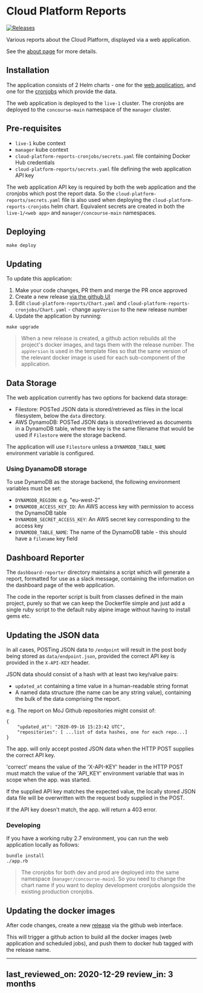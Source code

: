 # Cloud Platform Reports

[![Releases](https://img.shields.io/github/release/ministryofjustice/cloud-platform-how-out-of-date-are-we/all.svg?style=flat-square)](https://github.com/ministryofjustice/cloud-platform-how-out-of-date-are-we/releases)

Various reports about the Cloud Platform, displayed via a web application.

See the [about page](views/about.erb) for more details.

## Installation

The application consists of 2 Helm charts - one for the [web application](cloud-platform-reports), and one for the [cronjobs](cloud-platform-reports-cronjobs) which provide the data.

The web application is deployed to the `live-1` cluster. The cronjobs are deployed to the `concourse-main` namespace of the `manager` cluster.

## Pre-requisites

* `live-1` kube context
* `manager` kube context
* `cloud-platform-reports-cronjobs/secrets.yaml` file containing Docker Hub credentials
* `cloud-platform-reports/secrets.yaml` file defining the web application API key

The web application API key is required by both the web application and the
cronjobs which post the report data. So the
`cloud-platform-reports/secrets.yaml` file is also used when deploying the
`cloud-platform-reports-cronjobs` helm chart. Equivalent secrets are created in
both the `live-1/<web app>` and `manager/concourse-main` namespaces.

## Deploying

```
make deploy
```

## Updating

To update this application:

1. Make your code changes, PR them and merge the PR once approved
1. Create a new release [via the github UI](https://github.com/ministryofjustice/cloud-platform-how-out-of-date-are-we/releases)
1. Edit `cloud-platform-reports/Chart.yaml` and `cloud-platform-reports-cronjobs/Chart.yaml` - change `appVersion` to the new release number
1. Update the application by running:

```
make upgrade
```

> When a new release is created, a github action rebuilds all the project's
> docker images, and tags them with the release number. The `appVersion` is
> used in the template files so that the same version of the relevant docker
> image is used for each sub-component of the application.

## Data Storage

The web application currently has two options for backend data storage:

* Filestore: POSTed JSON data is stored/retrieved as files in the local filesystem, below the `data` directory.
* AWS DynamoDB: POSTed JSON data is stored/retrieved as documents in a DynamoDB table, where the key is the same filename that would be used if `Filestore` were the storage backend.

The application will use `Filestore` unless a `DYNAMODB_TABLE_NAME` environment variable is configured.

### Using DyanamoDB storage

To use DynamoDB as the storage backend, the following environment variables must be set:

* `DYNAMODB_REGION`: e.g. "eu-west-2"
* `DYNAMODB_ACCESS_KEY_ID`: An AWS access key with permission to access the DynamoDB table
* `DYNAMODB_SECRET_ACCESS_KEY`: An AWS secret key corresponding to the access key
* `DYNAMODB_TABLE_NAME`: The name of the DynamoDB table - this should have a `filename` key field

## Dashboard Reporter

The `dashboard-reporter` directory maintains a script which will
generate a report, formatted for use as a slack message,
containing the information on the dashboard page of the web
application.

The code in the reporter script is built from classes defined in the main
project, purely so that we can keep the Dockerfile simple and just add a single
ruby script to the default ruby alpine image without having to install gems
etc.

## Updating the JSON data

In all cases, POSTing JSON data to `/endpoint` will result in the post body being stored as `data/endpoint.json`, provided the correct API key is provided in the `X-API-KEY` header.

JSON data should consist of a hash with at least two key/value pairs:
* `updated_at` containing a time value in a human-readable string format
* A named data structure (the name can be any string value), containing the bulk of the data comprising the report.

e.g. The report on MoJ Github repositories might consist of:

```
{
    "updated_at": "2020-09-16 15:23:42 UTC",
    "repositories": [ ...list of data hashes, one for each repo...]
}
```

The app. will only accept posted JSON data when the HTTP POST supplies the correct API key.

'correct' means the value of the 'X-API-KEY' header in the HTTP POST must match the value of the 'API_KEY' environment variable that was in scope when the app. was started.

If the supplied API key matches the expected value, the locally stored JSON data file will be overwritten with the request body supplied in the POST.

If the API key doesn't match, the app. will return a 403 error.

### Developing

If you have a working ruby 2.7 environment, you can run the web application locally as follows:

```
bundle install
./app.rb
```

> The cronjobs for both dev and prod are deployed into the same namespace (`manager/concourse-main`). So you need to change the chart name if you want to deploy development cronjobs alongside the existing production cronjobs.

## Updating the docker images

After code changes, create a new [release] via the github web interface.

This will trigger a github action to build all the docker images (web application and scheduled jobs), and push them to docker hub tagged with the release name.

[release]: https://github.com/ministryofjustice/cloud-platform-how-out-of-date-are-we/releases

---
last_reviewed_on: 2020-12-29
review_in: 3 months
---
